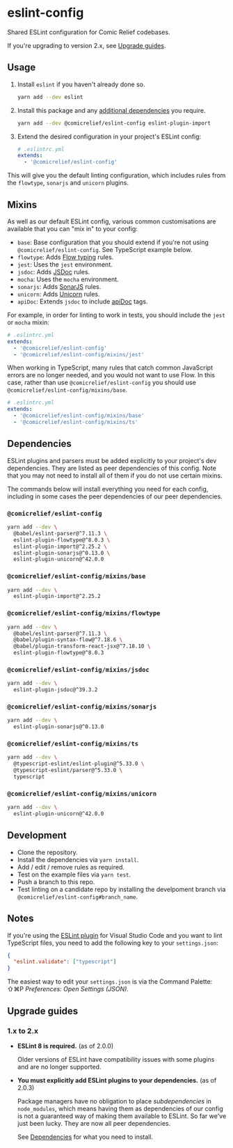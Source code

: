 # eslint-config

Shared ESLint configuration for Comic Relief codebases.

If you're upgrading to version 2.x, see [Upgrade guides](#1x-to-2x).

## Usage

1. Install `eslint` if you haven't already done so.

   ```bash
   yarn add --dev eslint
   ```

2. Install this package and any [additional dependencies](#dependencies) you require.

   ```bash
   yarn add --dev @comicrelief/eslint-config eslint-plugin-import
   ```

3. Extend the desired configuration in your project's ESLint config:

   ```yaml
   # .eslintrc.yml
   extends:
     - '@comicrelief/eslint-config'
   ```

This will give you the default linting configuration, which includes rules from the `flowtype`, `sonarjs` and `unicorn` plugins.

## Mixins

As well as our default ESLint config, various common customisations are available that you can "mix in" to your config:

- `base`: Base configuration that you should extend if you're not using `@comicrelief/eslint-config`. See TypeScript example below.
- `flowtype`: Adds [Flow typing](https://github.com/gajus/eslint-plugin-flowtype#readme) rules.
- `jest`: Uses the `jest` environment.
- `jsdoc`: Adds [JSDoc](https://github.com/gajus/eslint-plugin-jsdoc#readme) rules.
- `mocha`: Uses the `mocha` environment.
- `sonarjs`: Adds [SonarJS](https://github.com/SonarSource/eslint-plugin-sonarjs) rules.
- `unicorn`: Adds [Unicorn](https://github.com/sindresorhus/eslint-plugin-unicorn#readme) rules.
- `apiDoc`: Extends `jsdoc` to include [apiDoc](https://apidocjs.com/) tags.

For example, in order for linting to work in tests, you should include the `jest` or `mocha` mixin:

```yaml
# .eslintrc.yml
extends:
  - '@comicrelief/eslint-config'
  - '@comicrelief/eslint-config/mixins/jest'
```

When working in TypeScript, many rules that catch common JavaScript errors are no longer needed, and you would not want to use Flow. In this case, rather than use `@comicrelief/eslint-config` you should use `@comicrelief/eslint-config/mixins/base`.

```yaml
# .eslintrc.yml
extends:
  - '@comicrelief/eslint-config/mixins/base'
  - '@comicrelief/eslint-config/mixins/ts'
```

## Dependencies

ESLint plugins and parsers must be added explicitly to your project's dev dependencies. They are listed as peer dependencies of this config. Note that you may not need to install all of them if you do not use certain mixins.

The commands below will install everything you need for each config, including in some cases the peer dependencies of our peer dependencies.

### `@comicrelief/eslint-config`

```bash
yarn add --dev \
  @babel/eslint-parser@^7.11.3 \
  eslint-plugin-flowtype@^8.0.3 \
  eslint-plugin-import@^2.25.2 \
  eslint-plugin-sonarjs@^0.13.0 \
  eslint-plugin-unicorn@^42.0.0
```

### `@comicrelief/eslint-config/mixins/base`

```bash
yarn add --dev \
  eslint-plugin-import@^2.25.2
```

### `@comicrelief/eslint-config/mixins/flowtype`

```bash
yarn add --dev \
  @babel/eslint-parser@^7.11.3 \
  @babel/plugin-syntax-flow@^7.18.6 \
  @babel/plugin-transform-react-jsx@^7.18.10 \
  eslint-plugin-flowtype@^8.0.3
```

### `@comicrelief/eslint-config/mixins/jsdoc`

```bash
yarn add --dev \
  eslint-plugin-jsdoc@^39.3.2
```

### `@comicrelief/eslint-config/mixins/sonarjs`

```bash
yarn add --dev \
  eslint-plugin-sonarjs@^0.13.0
```

### `@comicrelief/eslint-config/mixins/ts`

```bash
yarn add --dev \
  @typescript-eslint/eslint-plugin@^5.33.0 \
  @typescript-eslint/parser@^5.33.0 \
  typescript
```

### `@comicrelief/eslint-config/mixins/unicorn`

```bash
yarn add --dev \
  eslint-plugin-unicorn@^42.0.0
```

## Development

- Clone the repository.
- Install the dependencies via `yarn install`.
- Add / edit / remove rules as required.
- Test on the example files via `yarn test`.
- Push a branch to this repo.
- Test linting on a candidate repo by installing the develpoment branch via `@comicrelief/eslint-config#branch_name`.

## Notes

If you're using the [ESLint plugin](https://marketplace.visualstudio.com/items?itemName=dbaeumer.vscode-eslint) for Visual Studio Code and you want to lint TypeScript files, you need to add the following key to your `settings.json`:

```json
{
  "eslint.validate": ["typescript"]
}
```

The easiest way to edit your `settings.json` is via the Command Palette: ⇧⌘P *Preferences: Open Settings (JSON)*.

## Upgrade guides

### 1.x to 2.x

- **ESLint 8 is required.** (as of 2.0.0)

  Older versions of ESLint have compatibility issues with some plugins and are no longer supported.

- **You must explicitly add ESLint plugins to your dependencies.** (as of 2.0.3)

  Package managers have no obligation to place *subdependencies* in `node_modules`, which means having them as dependencies of our config is not a guaranteed way of making them available to ESLint. So far we've just been lucky. They are now all peer dependencies.
  
  See [Dependencies](#dependencies) for what you need to install.
